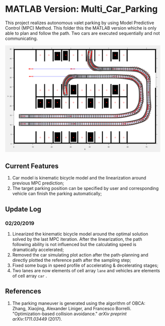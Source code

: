 # MATLAB Version: Multi_Car_Parking

This project realizes autonomous valet parking by using Model Predictive Control (MPC) Method. This folder this the MATLAB version whiche is only able to plan and follow the path. Two cars are executed sequentially and not communicating. 

<img src="https://github.com/XuShenLZ/Multi_Car_Parking/blob/master/MATLAB_Code/imgs/Effect.png" width="700" />

## Current Features

1. Car model is kinematic bicycle model and the linearization around previous MPC prediction;
2. The target parking position can be specified by user and corresponding vehicle can finish the parking automatically;

## Update Log

### 02/20/2019

1. Linearized the kinematic bicycle model around the optimal solution solved by the last MPC iteration. After the linearization, the path following ability is not influenced but the calculating speed is dramatically accelerated;
2. Removed the car simulating plot action after the path-planning and directly plotted the reference path after the sampling step;
3. Fixed some bugs in speed profile of accelerating & decelerating stages;
4. Two lanes are now elements of cell array `lane` and vehicles are elements of cell array `car` .

## References

1. The parking maneuver is generated using the algorithm of OBCA: Zhang, Xiaojing, Alexander Liniger, and Francesco Borrelli. "Optimization-based collision avoidance." *arXiv preprint arXiv:1711.03449* (2017).
